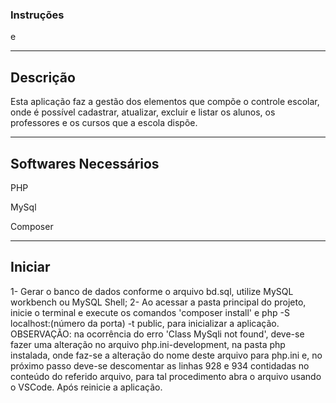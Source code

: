 <h3>Instruções</h3> e 
<hr>

<h2>Descrição</h2>

Esta aplicação faz a gestão dos elementos que compõe o controle escolar, onde é possível cadastrar, atualizar, excluir e listar os alunos, os professores e os cursos que a escola dispõe. 

<hr>
<h2>Softwares Necessários</h2>

PHP

MySql

Composer

<hr>
<h2>Iniciar</h2>

1- Gerar o banco de dados conforme o arquivo bd.sql, utilize MySQL workbench ou MySQL Shell;
2- Ao acessar a pasta principal do projeto, inicie o terminal e execute os comandos 'composer install' e php -S localhost:(número da porta) -t public, para inicializar a aplicação.
OBSERVAÇÃO:  na ocorrência do erro 'Class MySqli not found', deve-se fazer uma alteração no arquivo php.ini-development, na pasta php instalada, onde faz-se a alteração do nome deste arquivo para php.ini e, no próximo passo deve-se descomentar as linhas 928 e 934 contidadas no conteúdo do referido arquivo, para tal procedimento abra o arquivo usando o VSCode. Após reinicie a aplicação.





